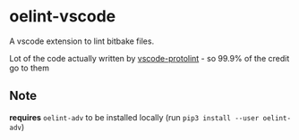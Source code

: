 # oelint-vscode

A vscode extension to lint bitbake files.

Lot of the code actually written by [vscode-protolint](https://github.com/plexsystems/vscode-protolint) -
so 99.9% of the credit go to them

## Note

**requires** `oelint-adv` to be installed locally (run `pip3 install --user oelint-adv`)
